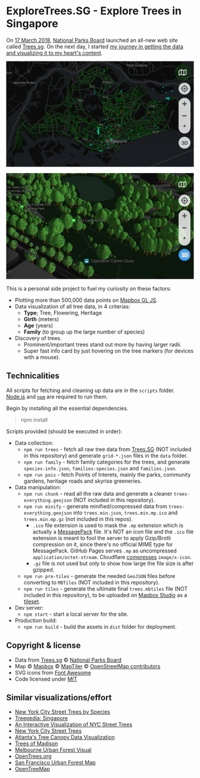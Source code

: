 ExploreTrees.SG - Explore Trees in Singapore
===

On [17 March 2018](https://twitter.com/nparksbuzz/status/974857306734120960), [National Parks Board](https://www.nparks.gov.sg/) launched an all-new web site called [Trees.sg](http://trees.sg). On the next day, I started [my journey in getting the data](https://twitter.com/cheeaun/status/975272277926330369) [and visualizing it to my heart's content](https://twitter.com/cheeaun/status/976657582105362432).

![Screenshot of ExploreTrees.SG](screenshots/trees-screenshot.gif)

![Screenshots of 3D trees](screenshots/trees-3d-screenshot.jpg)

This is a personal side project to fuel my curiosity on these factors:

- Plotting more than 500,000 data points on [Mapbox GL JS](https://www.mapbox.com/mapbox-gl-js/).
- Data visualization of all tree data, in 4 criterias:
  - **Type**; Tree, Flowering, Heritage
  - **Girth** (meters)
  - **Age** (years)
  - **Family** (to group up the large number of species)
- Discovery of trees.
  - Prominent/important trees stand out more by having larger radii.
  - Super fast info card by just hovering on the tree markers (for devices with a mouse).

Technicalities
---

All scripts for fetching and cleaning up data are in the `scripts` folder. [Node.js](https://nodejs.org/en/) and [`npm`](https://www.npmjs.com/) are required to run them.

Begin by installing all the essential dependencies.

> npm install

Scripts provided (should be executed in order):

- Data collection:
  - `npm run trees` - fetch all raw tree data from [Trees.SG](http://trees.sg) (NOT included in this repository) and generate `grid-*.json` files in the `data` folder.
  - `npm run family` - fetch family categories for the trees, and generate `species-info.json`, `families-species.json` and `families.json`.
  - `npm run pois` - fetch Points of Interets, mainly the parks, community gardens, heritage roads and skyrise greeneries.
- Data manipulation:
  - `npm run chunk` - read all the raw data and generate a cleaner `trees-everything.geojson`  (NOT included in this repository).
  - `npm run minify` - generate minified/compressed data from `trees-everything.geojson` into `trees.min.json`, `trees.min.mp.ico` and `trees.min.mp.gz` (not included in this repos).
    - `.ico` file extension is used to mask the `.mp` extension which is actually a [MessagePack](https://msgpack.org/) file. It's NOT an icon file and the `.ico` file extension is meant to fool the server to apply Gzip/Brotli compression on it, since there's no official MIME type for MessagePack. GitHub Pages serves `.mp` as uncompressed `application/octet-stream`. Cloudflare [compresses](https://support.cloudflare.com/hc/en-us/articles/200168396-What-will-Cloudflare-compress-) `image/x-icon`.
    - `.gz` file is not used but only to show how large the file size is after gzipped.
  - `npm run pre-tiles` - generate the needed `GeoJSON` files before converting to `MBTiles`  (NOT included in this repository).
  - `npm run tiles` - generate the ultimate final `trees.mbtiles` file  (NOT included in this repository), to be uploaded on [Mapbox Studio](https://www.mapbox.com/mapbox-studio/) as a [tileset](https://www.mapbox.com/help/define-tileset/).
- Dev server:
  - `npm start` - start a local server for the site.
- Production build:
  - `npm run build` - build the assets in `dist` folder for deployment.

Copyright & license
---

- Data from [Trees.sg](http://trees.sg) © [National Parks Board](http://www.nparks.gov.sg/)
- Map © [Mapbox](https://www.mapbox.com/about/maps/) © [MapTiler](https://www.maptiler.com/copyright/) © [OpenStreetMap contributors](https://www.openstreetmap.org/copyright)
- SVG icons from [Font Awesome](https://fontawesome.com/license)
- Code licensed under [MIT](https://cheeaun.mit-license.org/)

Similar visualizations/effort
---

- [New York City Street Trees by Species](http://jillhubley.com/blog/nyctrees)
- [Treepedia: Singapore](http://senseable.mit.edu/treepedia/cities/singapore)
- [An Interactive Visualization of NYC Street Trees](https://www.cloudred.com/labprojects/nyctrees/)
- [New York City Street Trees](https://belindakanpetch.shinyapps.io/StreetTrees/)
- [Atlanta's Tree Canopy Data Visualization](http://www.beckyscheel.com/atl-tree-dataviz/)
- [Trees of Madison](http://acouch.github.io/madison-trees/)
- [Melbourne Urban Forest Visual](http://melbourneurbanforestvisual.com.au/)
- [OpenTrees.org](http://www.opentrees.org/)
- [San Francisco Urban Forest Map](https://urbanforestmap.org/)
- [OpenTreeMap](https://www.opentreemap.org/)